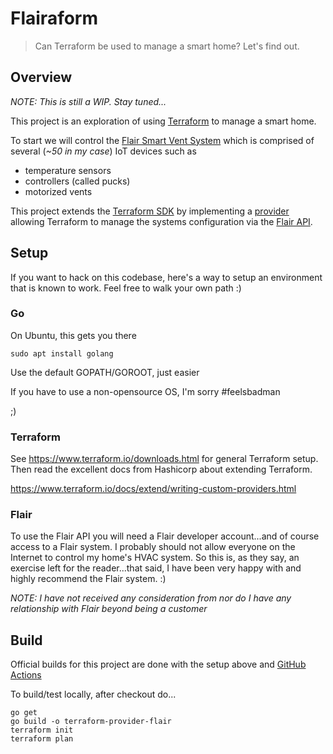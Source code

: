 # Flairaform

>Can Terraform be used to manage a smart home? Let's find out.

## Overview

_NOTE: This is still a WIP.  Stay tuned..._

This project is an exploration of using [Terraform](https://www.terraform.io/) to manage a smart home.

To start we will control the [Flair Smart Vent System](https://flair.co/) which is comprised of several (_~50 in my case_) IoT devices such as
- temperature sensors
- controllers (called pucks)
- motorized vents

This project extends the [Terraform SDK](https://www.terraform.io/docs/extend/plugin-sdk.html) by implementing a [provider](https://www.terraform.io/docs/extend/plugin-types.html#providers) allowing Terraform to manage the systems configuration via the [Flair API](https://api.flair.co/).

## Setup

If you want to hack on this codebase, here's a way to setup an environment that is known to work.  Feel free to  walk your own path :)

### Go

On Ubuntu, this gets you there

`sudo apt install golang`

Use the default GOPATH/GOROOT, just easier

If you have to use a non-opensource OS, I'm sorry #feelsbadman

;)

### Terraform

See https://www.terraform.io/downloads.html for general Terraform setup.  Then read the excellent docs from Hashicorp about extending Terraform.

https://www.terraform.io/docs/extend/writing-custom-providers.html

### Flair

To use the Flair API you will need a Flair developer account...and of course access to a Flair system.  I probably should not allow everyone on the Internet to control my home's HVAC system.  So this is, as they say, an exercise left for the reader...that said, I have been very happy with and highly recommend the Flair system. :)

_NOTE: I have not received any consideration from nor do I have any relationship with Flair beyond being a customer_

## Build

Official builds for this project are done with the setup above and [GitHub Actions](https://help.github.com/en/actions)

To build/test locally, after checkout do...

```
go get
go build -o terraform-provider-flair
terraform init
terraform plan
```
